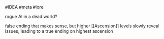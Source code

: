 #IDEA 
#meta
#lore

rogue AI in a dead world?

false ending that makes sense, but higher [[Ascension]] levels slowly reveal issues, leading to a true ending on highest ascension